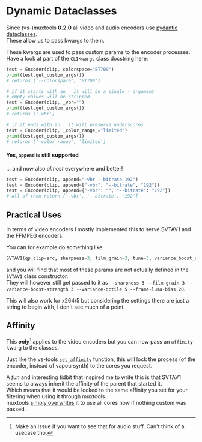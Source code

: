 # Dynamic Dataclasses

Since (vs-)muxtools **0.2.0** all video and audio encoders use [pydantic dataclasses](https://docs.pydantic.dev/latest/concepts/dataclasses/).<br>
These allow us to pass kwargs to them.

These kwargs are used to pass custom params to the encoder processes.<br>
Have a look at part of the `CLIKwargs` class docstring here:
```py
test = Encoder(clip, colorspace="BT709")
print(test.get_custom_args())
# returns ['--colorspace', 'BT709']

# if it starts with an _ it will be a single - argument
# empty values will be stripped
test = Encoder(clip, _vbr="")
print(test.get_custom_args())
# returns ['-vbr']

# if it ends with an _ it will preserve underscores
test = Encoder(clip, _color_range_="limited")
print(test.get_custom_args())
# returns ['-color_range', 'limited']
```

#### Yes, `append` is still supported

... and now also *almost* everywhere and better!

```py
test = Encoder(clip, append="-vbr --bitrate 192")
test = Encoder(clip, append=["-vbr", "--bitrate", "192"])
test = Encoder(clip, append={"-vbr": "", "--bitrate": "192"})
# all of them return ['-vbr', '--bitrate', '192']
```


## Practical Uses

In terms of video encoders I mostly implemented this to serve SVTAV1 and the FFMPEG encoders.

You can for example do something like
```py
SVTAV1(qp_clip=src, sharpness=3, film_grain=3, tune=3, variance_boost_strength=3, variance_octile=5, frame_luma_bias=20)
```
and you will find that most of these params are not actually defined in the `SVTAV1` class constructor.<br>
They will however still get passed to it as `--sharpness 3 --film-grain 3 --variance-boost-strength 3 --variance-octile 5 --frame-luma-bias 20`.

This will also work for x264/5 but considering the settings there are just a string to begin with, I don't see much of a point.

## Affinity

This ***only***[^1] applies to the video encoders but you can now pass an `affinity` kwarg to the classes.

Just like the vs-tools [`set_affinity`](https://jaded-encoding-thaumaturgy.github.io/JET-guide/master/basics/babys-first-script/#affinity-and-memory-allocation) function, this will lock the process (of the encoder, instead of vapoursynth) to the cores you request.

A *fun* and interesting tidbit that inspired me to write this is that SVTAV1 seems to always inherit the affinity of the parent that started it.<br>
Which means that it would be locked to the same affinity you set for your filtering when using it through muxtools.<br>
muxtools [simply overwrites](https://github.com/Jaded-Encoding-Thaumaturgy/vs-muxtools/blob/a077af7ee2efaacd147f0227f8e150ea653f0a04/vsmuxtools/video/encoders/standalone.py#L198-L199) it to use all cores now if nothing custom was passed.

[^1]: Make an issue if you want to see that for audio stuff. Can't think of a usecase tho.
